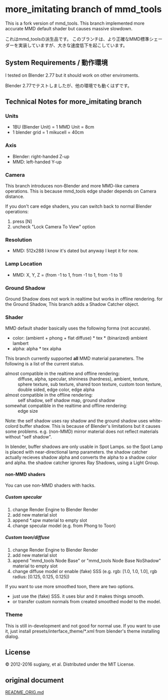 # more_imitating branch of mmd_tools

This is a fork version of mmd_tools.
This branch implemented more accurate MMD default shader but causes massive slowdown.

これはmmd_toolsの派生品です。
このブランチは、より正確なMMD標準シェーダーを実装していますが、大きな速度低下を起こしています。

## System Requirements / 動作環境

I tested on Blender 2.77 but it should work on other enviroments.

Blender 2.77でテストしましたが、他の環境でも動くはずです。

## Technical Notes for more_imitating branch
### Units
- 1BU (Blender Unit) = 1 MMD Unit = 8cm
- 1 blender grid = 1 mikucell = 40cm

### Axis
- Blender: right-handed Z-up
- MMD: left-handed Y-up

### Camera
This branch introduces non-Blender and more MMD-like camera operations.
This is because mmd_tools edge shader depends on Camera distance.

If you don't care edge shaders, you can switch back to normal Blender operations:
1. press [N]
2. uncheck "Lock Camera To View" option

### Resolution
- MMD: 512x288
I know it's dated but anyway I kept it for now.

### Lamp Location
- MMD: X, Y, Z = (from -1 to 1, from -1 to 1, from -1 to 1)

### Ground Shadow
Ground Shadow does not work in realtime but works in offline rendering.
for the Ground Shadow, This branch adds a Shadow Catcher object.

### Shader
MMD default shader basically uses the following forma (not accurate).
- color: (ambient + phong + flat diffuse) * tex * (binarized) ambient lambert
- alpha: alpha * tex alpha

This branch currently supported **all** MMD material parameters. The following is a list of the current status.
<dl>
  <dt>almost compatible in the realtime and offline rendering:</dt>
  <dd>diffuse, alpha, specular, shininess (hardness), ambient,
    texture, sphere texture, sub texture, shared toon texture,
    custom toon texture, double sided, edge color, edge alpha</dd>
  <dt>almost compatible in the offline rendering:</dt>
  <dd>self shadow, self shadow map, ground shadow</dd>
  <dt>somewhat compatible in the realtime and offline rendering:</dt>
  <dd>edge size</dd>
</dl>

Note: the self shadow uses ray shadow and the ground shadow uses white-colord buffer shadow.
 This is because of Blender's limitations but it causes some problems.
 e.g. (non-MMD) mirror material does not reflect materials without "self shadow".

 In blender, buffer shadows are only usable in Spot Lamps.
 so the Spot Lamp is placed with near-directional lamp parameters.
 the shadow catcher actually recieves shadow alpha and
 converts the alpha to a shadow color and alpha.
 the shadow catcher ignores Ray Shadows, using a Light Group.

#### non-MMD shaders
You can use non-MMD shaders with hacks.

##### Custom specular
1. change Render Engine to Blender Render
2. add new material slot
3. append *.spw material to empty slot
2. change specular model (e.g. from Phong to Toon)

##### Custom toon/diffuse
1. change Render Engine to Blender Render
2. add new material slot
3. append "mmd_tools Node Base" or "mmd_tools Node Base NoShadow" material to empty slot
4. change diffuse model or enable (fake) SSS (e.g. rgb: [1.0, 1.0, 1.0], rgb radius: [0.125, 0.125, 0.125])

If you want to use more smoothed toon, there are two options.
* just use the (fake) SSS. it uses blur and it makes things smooth.
* or transfer custom normals from created smoothed model to the model.

### Theme
This is still in-development and not good for normal use.
If you want to use it, just install presets/interface_theme/*.xml from blender's theme installing dialog.

## License
&copy; 2012-2016 sugiany, et al.
Distributed under the MIT License.

## original document
[README_ORIG.md](README_ORIG.md)
